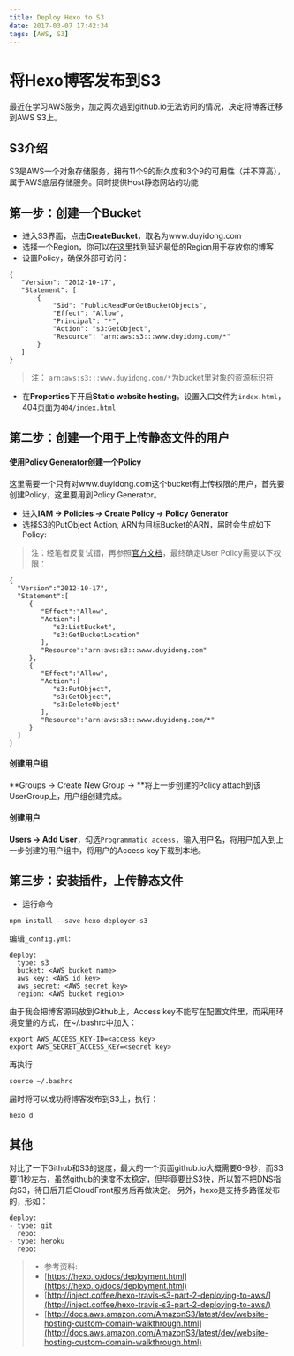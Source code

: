 ```yaml
---
title: Deploy Hexo to S3
date: 2017-03-07 17:42:34
tags: [AWS, S3]
---
```

# 将Hexo博客发布到S3

最近在学习AWS服务，加之两次遇到github.io无法访问的情况，决定将博客迁移到AWS S3上。

## S3介绍

S3是AWS一个对象存储服务，拥有11个9的耐久度和3个9的可用性（并不算高），属于AWS底层存储服务。同时提供Host静态网站的功能

## 第一步：创建一个Bucket

 - 进入S3界面，点击**CreateBucket**，取名为www.duyidong.com
 - 选择一个Region，你可以在[这里](http://s3-accelerate-speedtest.s3-accelerate.amazonaws.com/en/accelerate-speed-comparsion.html)找到延迟最低的Region用于存放你的博客
 - 设置Policy，确保外部可访问：
 
 ```
 {
    "Version": "2012-10-17",
    "Statement": [
        {
            "Sid": "PublicReadForGetBucketObjects",
            "Effect": "Allow",
            "Principal": "*",
            "Action": "s3:GetObject",
            "Resource": "arn:aws:s3:::www.duyidong.com/*"
        }
    ]
}
 ```
 > 注： ```arn:aws:s3:::www.duyidong.com/*```为bucket里对象的资源标识符
 
 - 在**Properties**下开启**Static website hosting**，设置入口文件为```index.html```，404页面为```404/index.html```
 

## 第二步：创建一个用于上传静态文件的用户

#### 使用Policy Generator创建一个Policy

这里需要一个只有对www.duyidong.com这个bucket有上传权限的用户，首先要创建Policy，这里要用到Policy Generator。
 - 进入**IAM -> Policies -> Create Policy -> Policy Generator**
 - 选择S3的PutObject Action, ARN为目标Bucket的ARN，届时会生成如下Policy:
> 注：经笔者反复试错，再参照[官方文档](http://docs.aws.amazon.com/AmazonS3/latest/dev/example-policies-s3.html)，最终确定User Policy需要以下权限：

 ```
{
   "Version":"2012-10-17",
   "Statement":[
      {
         "Effect":"Allow",
         "Action":[
            "s3:ListBucket",
            "s3:GetBucketLocation"
         ],
         "Resource":"arn:aws:s3:::www.duyidong.com"
      },
      {
         "Effect":"Allow",
         "Action":[
            "s3:PutObject",
            "s3:GetObject",
            "s3:DeleteObject"
         ],
         "Resource":"arn:aws:s3:::www.duyidong.com/*"
      }
   ]
}
 ```

#### 创建用户组

**Groups -> Create New Group -> **将上一步创建的Policy attach到该UserGroup上，用户组创建完成。

#### 创建用户

**Users -> Add User**，勾选```Programmatic access```，输入用户名，将用户加入到上一步创建的用户组中，将用户的Access key下载到本地。


## 第三步：安装插件，上传静态文件

- 运行命令

```
npm install --save hexo-deployer-s3
```
编辑```_config.yml```:

```
deploy:
  type: s3
  bucket: <AWS bucket name>
  aws_key: <AWS id key>
  aws_secret: <AWS secret key>
  region: <AWS bucket region>
```

由于我会把博客源码放到Github上，Access key不能写在配置文件里，而采用环境变量的方式，在~/.bashrc中加入：

```
export AWS_ACCESS_KEY-ID=<access key>
export AWS_SECRET_ACCESS_KEY=<secret key>
```
再执行

```
source ~/.bashrc
```
届时将可以成功将博客发布到S3上，执行：

```
hexo d
```

## 其他

对比了一下Github和S3的速度，最大的一个页面github.io大概需要6-9秒，而S3要11秒左右，虽然github的速度不太稳定，但毕竟要比S3快，所以暂不把DNS指向S3，待日后开启CloudFront服务后再做决定。
另外，hexo是支持多路径发布的，形如：

```
deploy:
- type: git
  repo:
- type: heroku
  repo:
```

> * 参考资料: 
> * [https://hexo.io/docs/deployment.html](https://hexo.io/docs/deployment.html)
> * [http://inject.coffee/hexo-travis-s3-part-2-deploying-to-aws/](http://inject.coffee/hexo-travis-s3-part-2-deploying-to-aws/)
> * [http://docs.aws.amazon.com/AmazonS3/latest/dev/website-hosting-custom-domain-walkthrough.html](http://docs.aws.amazon.com/AmazonS3/latest/dev/website-hosting-custom-domain-walkthrough.html)